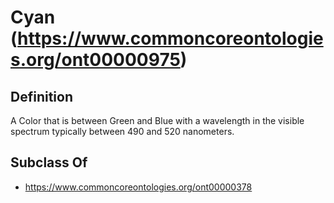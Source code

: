 # Cyan (https://www.commoncoreontologies.org/ont00000975)

## Definition
A Color that is between Green and Blue with a wavelength in the visible spectrum typically between 490 and 520 nanometers.

## Subclass Of
- https://www.commoncoreontologies.org/ont00000378

